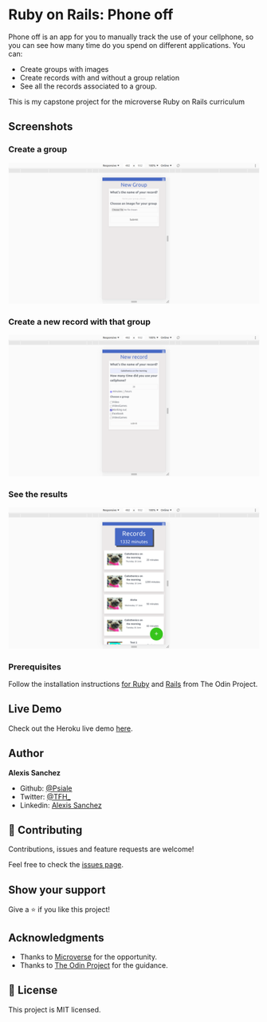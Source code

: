 # Ruby on Rails: Phone off

 Phone off is an app for you to manually track the use of your cellphone, so you can see how many time do you spend on different applications.
 You can: 
 * Create groups with images
 * Create records with and without a group relation
 * See all the records associated to a group.

 This is my capstone project for the microverse Ruby on Rails  curriculum

## Screenshots

### Create a group
![Create a group](app/assets/images/new_group.png)

### Create a new record with that group
![Create a new record](app/assets/images/create_record.png)

### See the results
![See the results](app/assets/images/result.png)
### Prerequisites

Follow the installation instructions [for Ruby](https://www.theodinproject.com/courses/ruby-programming/lessons/installing-ruby-ruby-programming) and [Rails](https://www.theodinproject.com/courses/ruby-on-rails/lessons/your-first-rails-application-ruby-on-rails) from The Odin Project.

## Live Demo

Check out the Heroku live demo [here](https://warm-wave-61802.herokuapp.com).

## Author

**Alexis Sanchez**
- Github: [@Psiale](https://github.com/Psiale)
- Twitter: [@TFH_](https://twitter.com/TFH_)
- Linkedin: [Alexis Sanchez](https://www.linkedin.com/in/alexis-sanchez-dev/)

## 🤝 Contributing

Contributions, issues and feature requests are welcome!

Feel free to check the [issues page](https://github.com/Psiale/phone-off/issues).

## Show your support

Give a ⭐️ if you like this project!

## Acknowledgments

- Thanks to [Microverse](www.microverse.org) for the opportunity.
- Thanks to [The Odin Project](https://www.theodinproject.com/) for the guidance.

## 📝 License

This project is MIT licensed.
